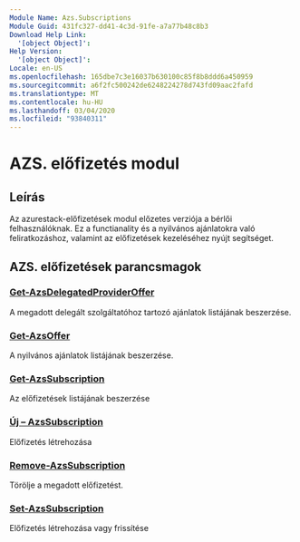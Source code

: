 ```yaml
---
Module Name: Azs.Subscriptions
Module Guid: 431fc327-dd41-4c3d-91fe-a7a77b48c8b3
Download Help Link:
  '[object Object]': 
Help Version:
  '[object Object]': 
Locale: en-US
ms.openlocfilehash: 165dbe7c3e16037b630100c85f8b8ddd6a450959
ms.sourcegitcommit: a6f2fc500242de6248224278d743fd09aac2fafd
ms.translationtype: MT
ms.contentlocale: hu-HU
ms.lasthandoff: 03/04/2020
ms.locfileid: "93840311"
---
```

# AZS. előfizetés modul
## Leírás
Az azurestack-előfizetések modul előzetes verziója a bérlői felhasználóknak. Ez a functianality és a nyilvános ajánlatokra való feliratkozáshoz, valamint az előfizetések kezeléséhez nyújt segítséget.

## AZS. előfizetések parancsmagok
### [Get-AzsDelegatedProviderOffer](Get-AzsDelegatedProviderOffer.md)
A megadott delegált szolgáltatóhoz tartozó ajánlatok listájának beszerzése.

### [Get-AzsOffer](Get-AzsOffer.md)
A nyilvános ajánlatok listájának beszerzése.

### [Get-AzsSubscription](Get-AzsSubscription.md)
Az előfizetések listájának beszerzése

### [Új – AzsSubscription](New-AzsSubscription.md)
Előfizetés létrehozása

### [Remove-AzsSubscription](Remove-AzsSubscription.md)
Törölje a megadott előfizetést.

### [Set-AzsSubscription](Set-AzsSubscription.md)
Előfizetés létrehozása vagy frissítése

